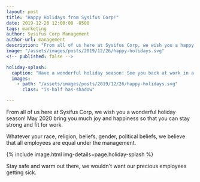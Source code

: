 ```yaml
---
layout: post
title: "Happy Holidays from Sysifus Corp!"
date: 2019-12-26 12:00:00 -0500
tags: marketing
author: Sysifus Corp Management
author-url: management
description: "From all of us here at Sysifus Corp, we wish you a happy holiday season!"
image: "/assets/images/posts/2019/12/26/happy-holidays.svg"
<!-- published: false -->

holiday-splash:
  caption: "Have a wonderful holiday season! See you back at work in a few days!"
  images:
    - path: "/assets/images/posts/2019/12/26/happy-holidays.svg"
      class: "is-half has-shadow"

---
```


From all of us here at Sysifus Corp, we wish you a wonderful holiday season! May 2020 bring you much joy and happiness so that you can stay strong and fit for work.

Whatever your race, religion, beliefs, gender, political beliefs, we believe that all employees are equal under the management.

{% include image.html img-details=page.holiday-splash %}

Stay safe and warm out there, we wouldn't want our precious employees getting sick.
